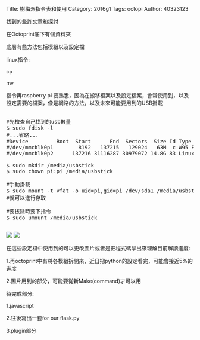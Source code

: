 Title: 樹梅派指令表和使用
Category: 2016g1
Tags: octopi
Author: 40323123


找到的些許文章和探討

<!-- PELICAN_END_SUMMARY -->

在Octoprint底下有個資料夾

底層有些方法包括模組以及設定檔

linux指令:

cp

mv

指令再raspberry pi 要熟悉，因為在搬移檔案以及設定檔案，會常使用到，以及設定需要的檔案，像是網路的方法，以及未來可能要用到的USB掛載

<pre class="brush: python">

#先檢查自己找到的usb數量
$ sudo fdisk -l
#...省略...
#Device         Boot  Start      End  Sectors  Size Id Type
#/dev/mmcblk0p1        8192   137215   129024   63M  c W95 FAT32 (LBA)
#/dev/mmcblk0p2      137216 31116287 30979072 14.8G 83 Linux

$ sudo mkdir /media/usbstick
$ sudo chown pi:pi /media/usbstick 

#手動掛載
$ sudo mount -t vfat -o uid=pi,gid=pi /dev/sda1 /media/usbstick
#就可以進行存取

#要拔除時要下指令
$ sudo umount /media/usbstick

</pre>

<img src="http://i.imgur.com/kkeiJv2.jpg">

<img src="http://i.imgur.com/DeYzBNo.jpg">

在這些設定檔中使用到的可以更改圖片或者是把程式碼拿出來理解目前解讀進度:

1.再octoprint中有將各模組拆開來，近日把python的設定看完，可能會接近5%的進度

2.圖片用到的部分，可能要從新Make(command)才可以用

待完成部分:

1.javascript

2.往後寫出一套for our flask.py

3.plugin部分




